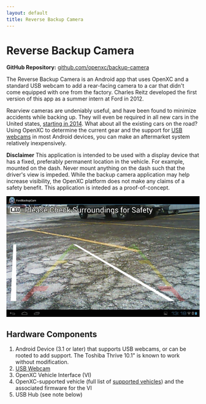 ```yaml
---
layout: default
title: Reverse Backup Camera
---
```


<div class="page-header">
    <h1>Reverse Backup Camera</h1>
</div>

**GitHub Repository:** [github.com/openxc/backup-camera][github-repo]

The Reverse Backup Camera is an Android app that uses OpenXC and a standard USB
webcam to add a rear-facing camera to a car that didn't come equipped with one
from the factory. Charles Reitz developed the first version of
this app as a summer intern at Ford in 2012.

Rearview cameras are undeniably useful, and have been found to minimize
accidents while backing up. They will even be required in all new cars in the
United states, [starting in
2014](http://www.nytimes.com/2012/02/28/business/us-rule-set-for-cameras-at-cars-rear.html?_r=0).
What about all the existing cars on the road? Using OpenXC to determine the
current gear and the support for [USB webcams][USB webcam] in most Android
devices, you can make an aftermarket system relatively inexpensively.

**Disclaimer** This application is intended to be used with a display device
that has a fixed, preferably permanent location in the vehicle. For example,
mounted on the dash. Never mount anything on the dash such that the
driver's view is impeded. While the backup camera application may help increase
visibility, the OpenXC platform does not make any claims of a safety benefit.
This application is inteded as a proof-of-concept.

![Backup Camera Sequence](/images/screenshots/backup_cam_sequence.gif)

<div class="page-header">
    <h2>Hardware Components</h2>
</div>

1. Android Device (3.1 or later) that supports USB webcams, or can be rooted to
   add support. The Toshiba Thrive 10.1" is known to work without modification.
1. [USB Webcam][]
1. OpenXC Vehicle Interface (VI)
1. OpenXC-supported vehicle (full list of [supported
   vehicles](/vehicle-interface/index.html)) and the associated firmware for the
   VI
1. USB Hub (see note below)

[USB webcam]: http://www.logitech.com/en-us/product/webcam-C110?crid=34
[github-repo]: https://github.com/openxc/backup-camera
